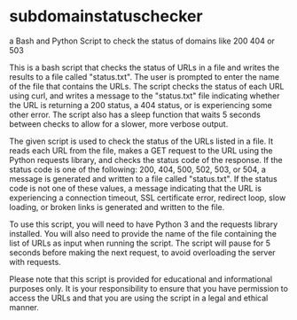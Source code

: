 # subdomainstatuschecker
a Bash and Python Script to check the status of domains like 200 404 or 503 


This is a bash script that checks the status of URLs in a file and writes the results to a file called "status.txt". The user is prompted to enter the name of the file that contains the URLs. The script checks the status of each URL using curl, and writes a message to the "status.txt" file indicating whether the URL is returning a 200 status, a 404 status, or is experiencing some other error. The script also has a sleep function that waits 5 seconds between checks to allow for a slower, more verbose output.


The given script is used to check the status of the URLs listed in a file. It reads each URL from the file, makes a GET request to the URL using the Python requests library, and checks the status code of the response. If the status code is one of the following: 200, 404, 500, 502, 503, or 504, a message is generated and written to a file called "status.txt". If the status code is not one of these values, a message indicating that the URL is experiencing a connection timeout, SSL certificate error, redirect loop, slow loading, or broken links is generated and written to the file.

To use this script, you will need to have Python 3 and the requests library installed. You will also need to provide the name of the file containing the list of URLs as input when running the script. The script will pause for 5 seconds before making the next request, to avoid overloading the server with requests.

Please note that this script is provided for educational and informational purposes only. It is your responsibility to ensure that you have permission to access the URLs and that you are using the script in a legal and ethical manner.
